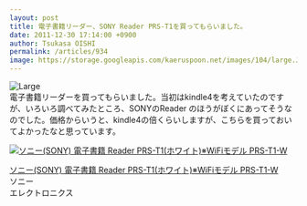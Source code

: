 ```yaml
---
layout: post
title: 電子書籍リーダー、SONY Reader PRS-T1を買ってもらいました。
date: 2011-12-30 17:14:00 +0900
author: Tsukasa OISHI
permalink: /articles/934
image: https://storage.googleapis.com/kaeruspoon.net/images/104/large.JPG?1325232803
---
```



![Large](https://storage.googleapis.com/kaeruspoon.net/images/104/large.JPG?1325232803)  
電子書籍リーダーを買ってもらいました。当初はkindle4を考えていたのですが、いろいろ調べてみたところ、SONYのReader のほうがぼくにあってそうなのでした。価格からいうと、kindle4の倍くらいしますが、こちらを買っておいてよかったなと思っています。  

 [![ソニー(SONY) 電子書籍 Reader PRS-T1(ホワイト)※WiFiモデル PRS-T1-W](https://images-na.ssl-images-amazon.com/images/I/31BFBAdFpZL._SL160_.jpg "ソニー(SONY) 電子書籍 Reader PRS-T1(ホワイト)※WiFiモデル PRS-T1-W")](http://www.amazon.co.jp/%E3%82%BD%E3%83%8B%E3%83%BC-Reader-PRS-T1-%E2%80%BBWiFi%E3%83%A2%E3%83%87%E3%83%AB-PRS-T1-W/dp/B0062Z5CQ4%3FSubscriptionId%3DAKIAIKJECTBTL3JTYTKA%26tag%3Dkaeruspoon-22%26linkCode%3Dxm2%26camp%3D2025%26creative%3D165953%26creativeASIN%3DB0062Z5CQ4)  

 [ソニー(SONY) 電子書籍 Reader PRS-T1(ホワイト)※WiFiモデル PRS-T1-W](http://www.amazon.co.jp/%E3%82%BD%E3%83%8B%E3%83%BC-Reader-PRS-T1-%E2%80%BBWiFi%E3%83%A2%E3%83%87%E3%83%AB-PRS-T1-W/dp/B0062Z5CQ4%3FSubscriptionId%3DAKIAIKJECTBTL3JTYTKA%26tag%3Dkaeruspoon-22%26linkCode%3Dxm2%26camp%3D2025%26creative%3D165953%26creativeASIN%3DB0062Z5CQ4)  
ソニー  
エレクトロニクス  

